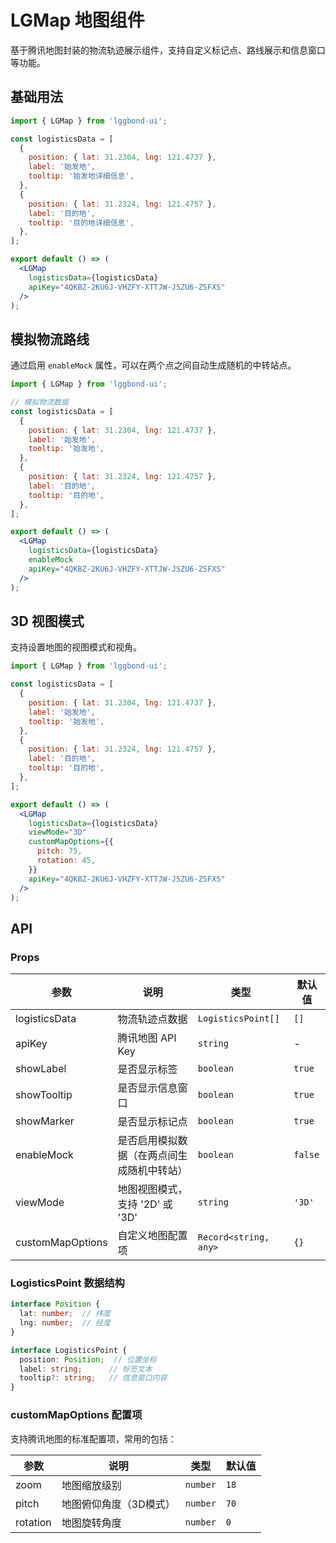 # LGMap 地图组件

基于腾讯地图封装的物流轨迹展示组件，支持自定义标记点、路线展示和信息窗口等功能。

## 基础用法

```jsx
import { LGMap } from 'lggbond-ui';

const logisticsData = [
  {
    position: { lat: 31.2304, lng: 121.4737 },
    label: '始发地',
    tooltip: '始发地详细信息',
  },
  {
    position: { lat: 31.2324, lng: 121.4757 },
    label: '目的地',
    tooltip: '目的地详细信息',
  },
];

export default () => (
  <LGMap
    logisticsData={logisticsData}
    apiKey="4QKBZ-2KU6J-VHZFY-XTTJW-JSZU6-ZSFXS"
  />
);
```

## 模拟物流路线

通过启用 `enableMock` 属性，可以在两个点之间自动生成随机的中转站点。

```jsx
import { LGMap } from 'lggbond-ui';

// 模拟物流数据
const logisticsData = [
  {
    position: { lat: 31.2304, lng: 121.4737 },
    label: '始发地',
    tooltip: '始发地',
  },
  {
    position: { lat: 31.2324, lng: 121.4757 },
    label: '目的地',
    tooltip: '目的地',
  },
];

export default () => (
  <LGMap
    logisticsData={logisticsData}
    enableMock
    apiKey="4QKBZ-2KU6J-VHZFY-XTTJW-JSZU6-ZSFXS"
  />
);
```

## 3D 视图模式

支持设置地图的视图模式和视角。

```jsx
import { LGMap } from 'lggbond-ui';

const logisticsData = [
  {
    position: { lat: 31.2304, lng: 121.4737 },
    label: '始发地',
    tooltip: '始发地',
  },
  {
    position: { lat: 31.2324, lng: 121.4757 },
    label: '目的地',
    tooltip: '目的地',
  },
];

export default () => (
  <LGMap
    logisticsData={logisticsData}
    viewMode="3D"
    customMapOptions={{
      pitch: 75,
      rotation: 45,
    }}
    apiKey="4QKBZ-2KU6J-VHZFY-XTTJW-JSZU6-ZSFXS"
  />
);
```

## API

### Props

| 参数 | 说明 | 类型 | 默认值 |
| --- | --- | --- | --- |
| logisticsData | 物流轨迹点数据 | `LogisticsPoint[]` | `[]` |
| apiKey | 腾讯地图 API Key | `string` | - |
| showLabel | 是否显示标签 | `boolean` | `true` |
| showTooltip | 是否显示信息窗口 | `boolean` | `true` |
| showMarker | 是否显示标记点 | `boolean` | `true` |
| enableMock | 是否启用模拟数据（在两点间生成随机中转站） | `boolean` | `false` |
| viewMode | 地图视图模式，支持 '2D' 或 '3D' | `string` | `'3D'` |
| customMapOptions | 自定义地图配置项 | `Record<string, any>` | `{}` |

### LogisticsPoint 数据结构

```typescript
interface Position {
  lat: number;  // 纬度
  lng: number;  // 经度
}

interface LogisticsPoint {
  position: Position;  // 位置坐标
  label: string;      // 标签文本
  tooltip?: string;   // 信息窗口内容
}
```

### customMapOptions 配置项

支持腾讯地图的标准配置项，常用的包括：

| 参数 | 说明 | 类型 | 默认值 |
| --- | --- | --- | --- |
| zoom | 地图缩放级别 | `number` | `18` |
| pitch | 地图俯仰角度（3D模式） | `number` | `70` |
| rotation | 地图旋转角度 | `number` | `0` |
